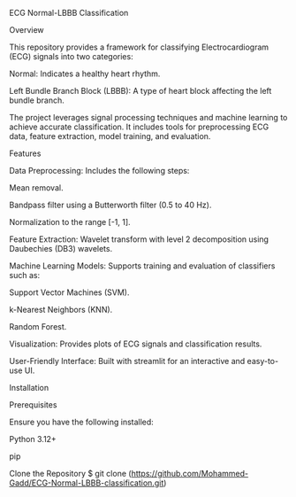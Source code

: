 ECG Normal-LBBB Classification

Overview

This repository provides a framework for classifying Electrocardiogram (ECG) signals into two categories:

Normal: Indicates a healthy heart rhythm.

Left Bundle Branch Block (LBBB): A type of heart block affecting the left bundle branch.

The project leverages signal processing techniques and machine learning to achieve accurate classification. It includes tools for preprocessing ECG data, feature extraction, model training, and evaluation.

Features

Data Preprocessing: Includes the following steps:

Mean removal.

Bandpass filter using a Butterworth filter (0.5 to 40 Hz).

Normalization to the range [-1, 1].

Feature Extraction: Wavelet transform with level 2 decomposition using Daubechies (DB3) wavelets.

Machine Learning Models: Supports training and evaluation of classifiers such as:

Support Vector Machines (SVM).

k-Nearest Neighbors (KNN).

Random Forest.

Visualization: Provides plots of ECG signals and classification results.

User-Friendly Interface: Built with streamlit for an interactive and easy-to-use UI.

Installation

Prerequisites

Ensure you have the following installed:

Python 3.12+

pip

Clone the Repository
$ git clone (https://github.com/Mohammed-Gadd/ECG-Normal-LBBB-classification.git)



